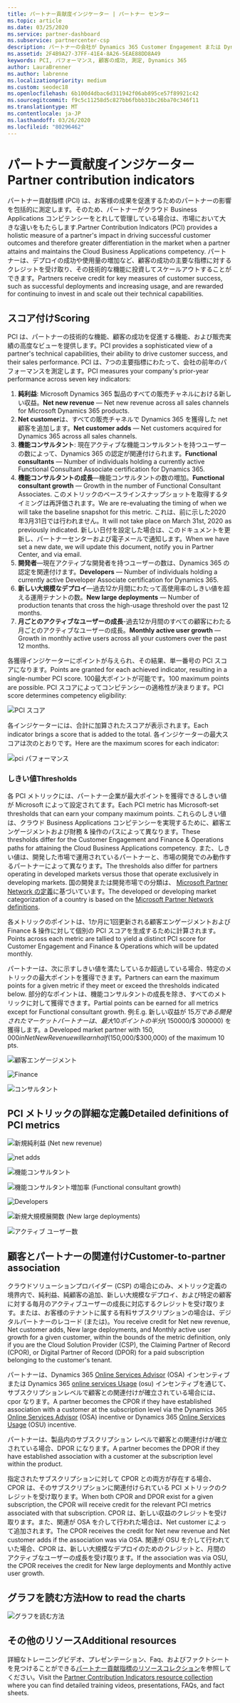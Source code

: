 ```yaml
---
title: パートナー貢献度インジケーター | パートナー センター
ms.topic: article
ms.date: 03/25/2020
ms.service: partner-dashboard
ms.subservice: partnercenter-csp
description: パートナーの会社が Dynamics 365 Customer Engagement または Dynamics 365 Finance and Operationsでどのような実績を上げているかを示すデータ
ms.assetid: 2F4B9A27-37FF-41E4-8A26-5EAE88DD8A49
keywords: PCI, パフォーマンス, 顧客の成功, 測定, Dynamics 365
author: LauraBrenner
ms.author: labrenne
ms.localizationpriority: medium
ms.custom: seodec18
ms.openlocfilehash: 6b100d4dbac6d311942f06ab895ce57f89921c42
ms.sourcegitcommit: f9c5c11258d5c827bb6fbbb31bc26ba70c346f11
ms.translationtype: MT
ms.contentlocale: ja-JP
ms.lasthandoff: 03/26/2020
ms.locfileid: "80296462"
---
```

# <a name="partner-contribution-indicators"></a><span data-ttu-id="2b68c-104">パートナー貢献度インジケーター</span><span class="sxs-lookup"><span data-stu-id="2b68c-104">Partner contribution indicators</span></span>

<span data-ttu-id="2b68c-105">パートナー貢献指標 (PCI) は、お客様の成果を促進するためのパートナーの影響を包括的に測定します。そのため、パートナーがクラウド Business Applications コンピテンシーをとれして管理している場合は、市場において大きな違いをもたらします.</span><span class="sxs-lookup"><span data-stu-id="2b68c-105">Partner Contribution Indicators (PCI) provides a holistic measure of a partner's impact in driving successful customer outcomes and therefore greater differentiation in the market when a partner attains and maintains the Cloud Business Applications competency.</span></span> <span data-ttu-id="2b68c-106">パートナーは、デプロイの成功や使用量の増加など、顧客の成功の主要な指標に対するクレジットを受け取り、その技術的な機能に投資してスケールアウトすることができます。</span><span class="sxs-lookup"><span data-stu-id="2b68c-106">Partners receive credit for key measures of customer success, such as successful deployments and increasing usage, and are rewarded for continuing to invest in and scale out their technical capabilities.</span></span>

## <a name="scoring"></a><span data-ttu-id="2b68c-107">スコア付け</span><span class="sxs-lookup"><span data-stu-id="2b68c-107">Scoring</span></span>

<span data-ttu-id="2b68c-108">PCI は、パートナーの技術的な機能、顧客の成功を促進する機能、および販売実績の高度なビューを提供します。</span><span class="sxs-lookup"><span data-stu-id="2b68c-108">PCI provides a sophisticated view of a partner's technical capabilities, their ability to drive customer success, and their sales performance.</span></span> <span data-ttu-id="2b68c-109">PCI は、7つの主要指標にわたって、会社の前年のパフォーマンスを測定します。</span><span class="sxs-lookup"><span data-stu-id="2b68c-109">PCI measures your company's prior-year performance across seven key indicators:</span></span>

1. <span data-ttu-id="2b68c-110">**純利益**: Microsoft Dynamics 365 製品のすべての販売チャネルにおける新しい収益。</span><span class="sxs-lookup"><span data-stu-id="2b68c-110">**Net new revenue** — Net new revenue across all sales channels for Microsoft Dynamics 365 products.</span></span>
2. <span data-ttu-id="2b68c-111">**Net customer**は、すべての販売チャネルで Dynamics 365 を獲得した net 顧客を追加します。</span><span class="sxs-lookup"><span data-stu-id="2b68c-111">**Net customer adds** — Net customers acquired for Dynamics 365 across all sales channels.</span></span>
3. <span data-ttu-id="2b68c-112">**機能コンサルタント**: 現在アクティブな機能コンサルタントを持つユーザーの数によって、Dynamics 365 の認定が関連付けられます。</span><span class="sxs-lookup"><span data-stu-id="2b68c-112">**Functional consultants** — Number of individuals holding a currently active Functional Consultant Associate certification for Dynamics 365.</span></span> 
4. <span data-ttu-id="2b68c-113">**機能コンサルタントの成長**—機能コンサルタントの数の増加。</span><span class="sxs-lookup"><span data-stu-id="2b68c-113">**Functional consultant growth** — Growth in the number of Functional Consultant Associates.</span></span> <span data-ttu-id="2b68c-114">このメトリックのベースラインスナップショットを取得するタイミングは再評価されます。</span><span class="sxs-lookup"><span data-stu-id="2b68c-114">We are re-evaluating the timing of when we will take the baseline snapshot for this metric.</span></span> <span data-ttu-id="2b68c-115">これは、前に示した2020年3月31日では行われません。</span><span class="sxs-lookup"><span data-stu-id="2b68c-115">It will not take place on March 31st, 2020 as previously indicated.</span></span> <span data-ttu-id="2b68c-116">新しい日付を設定した場合は、このドキュメントを更新し、パートナーセンターおよび電子メールで通知します。</span><span class="sxs-lookup"><span data-stu-id="2b68c-116">When we have set a new date, we will update this document, notify you in Partner Center, and via email.</span></span>
5. <span data-ttu-id="2b68c-117">**開発者**—現在アクティブな開発者を持つユーザーの数は、Dynamics 365 の認定を関連付けます。</span><span class="sxs-lookup"><span data-stu-id="2b68c-117">**Developers** — Number of individuals holding a currently active Developer Associate certification for Dynamics 365.</span></span>
6. <span data-ttu-id="2b68c-118">**新しい大規模なデプロイ**—過去12か月間にわたって高使用率のしきい値を超える運用テナントの数。</span><span class="sxs-lookup"><span data-stu-id="2b68c-118">**New large deployments** — Number of production tenants that cross the high-usage threshold over the past 12 months.</span></span>
7. <span data-ttu-id="2b68c-119">**月ごとのアクティブなユーザーの成長**-過去12か月間のすべての顧客にわたる月ごとのアクティブなユーザーの成長。</span><span class="sxs-lookup"><span data-stu-id="2b68c-119">**Monthly active user growth** — Growth in monthly active users across all your customers over the past 12 months.</span></span>

<span data-ttu-id="2b68c-120">各獲得インジケーターにポイントが与えられ、その結果、単一番号の PCI スコアになります。</span><span class="sxs-lookup"><span data-stu-id="2b68c-120">Points are granted for each achieved indicator, resulting in a single-number PCI score.</span></span> <span data-ttu-id="2b68c-121">100最大ポイントが可能です。</span><span class="sxs-lookup"><span data-stu-id="2b68c-121">100 maximum points are possible.</span></span> <span data-ttu-id="2b68c-122">PCI スコアによってコンピテンシーの適格性が決まります。</span><span class="sxs-lookup"><span data-stu-id="2b68c-122">PCI score determines competency eligibility:</span></span>

![PCI スコア](images/pcinew1.png)

<span data-ttu-id="2b68c-124">各インジケーターには、合計に加算されたスコアが表示されます。</span><span class="sxs-lookup"><span data-stu-id="2b68c-124">Each indicator brings a score that is added to the total.</span></span> <span data-ttu-id="2b68c-125">各インジケーターの最大スコアは次のとおりです。</span><span class="sxs-lookup"><span data-stu-id="2b68c-125">Here are the maximum scores for each indicator:</span></span>

![pci パフォーマンス](images/pci/perfnew.png)

### <a name="thresholds"></a><span data-ttu-id="2b68c-127">しきい値</span><span class="sxs-lookup"><span data-stu-id="2b68c-127">Thresholds</span></span>

<span data-ttu-id="2b68c-128">各 PCI メトリックには、パートナー企業が最大ポイントを獲得できるしきい値が Microsoft によって設定されてます。</span><span class="sxs-lookup"><span data-stu-id="2b68c-128">Each PCI metric has Microsoft-set thresholds that can earn your company maximum points.</span></span> <span data-ttu-id="2b68c-129">これらのしきい値は、クラウド Business Applications コンピテンシーを実現するために、顧客エンゲージメントおよび財務 & 操作のパスによって異なります。</span><span class="sxs-lookup"><span data-stu-id="2b68c-129">These thresholds differ for the Customer Engagement and Finance & Operations paths for attaining the Cloud Business Applications competency.</span></span> <span data-ttu-id="2b68c-130">また、しきい値は、開発した市場で運用されているパートナーと、市場の開発でのみ動作するパートナーによって異なります。</span><span class="sxs-lookup"><span data-stu-id="2b68c-130">The thresholds also differ for partners operating in developed markets versus those that operate exclusively in developing markets.</span></span>  <span data-ttu-id="2b68c-131">国の開発または開発市場での分類は、 [Microsoft Partner Network の定義](https://assetsprod.microsoft.com/mpn/mpn-developed-and-developing-countries.pdf)に基づいています。</span><span class="sxs-lookup"><span data-stu-id="2b68c-131">The developed or developing market categorization of a country is based on the [Microsoft Partner Network definitions](https://assetsprod.microsoft.com/mpn/mpn-developed-and-developing-countries.pdf).</span></span>

<span data-ttu-id="2b68c-132">各メトリックのポイントは、1か月に1回更新される顧客エンゲージメントおよび Finance & 操作に対して個別の PCI スコアを生成するために計算されます。</span><span class="sxs-lookup"><span data-stu-id="2b68c-132">Points across each metric are tallied to yield a distinct PCI score for Customer Engagement and Finance & Operations which will be updated monthly.</span></span>

<span data-ttu-id="2b68c-133">パートナーは、次に示すしきい値を満たしているか超過している場合、特定のメトリックの最大ポイントを獲得できます。</span><span class="sxs-lookup"><span data-stu-id="2b68c-133">Partners can earn the maximum points for a given metric if they meet or exceed the thresholds indicated below.</span></span> <span data-ttu-id="2b68c-134">部分的なポイントは、機能コンサルタントの成長を除き、すべてのメトリックに対して獲得できます。</span><span class="sxs-lookup"><span data-stu-id="2b68c-134">Partial points can be earned for all metrics except for Functional consultant growth.</span></span> <span data-ttu-id="2b68c-135">例:</span><span class="sxs-lookup"><span data-stu-id="2b68c-135">E.g.</span></span> <span data-ttu-id="2b68c-136">新しい収益が $15万である開発されたマーケットパートナーは、最大10ポイントの半分 ($ 150000/$ 300000) を獲得します。</span><span class="sxs-lookup"><span data-stu-id="2b68c-136">a Developed market partner with $150,000 in Net New Revenue will earn half ($150,000/$300,000) of the maximum 10 pts.</span></span> 

![顧客エンゲージメント](images/pci/custengagethresh.png)

![Finance](images/pci/table_2.png)

![コンサルタント](images/pci/table_3.png)

## <a name="detailed-definitions-of-pci-metrics"></a><span data-ttu-id="2b68c-140">PCI メトリックの詳細な定義</span><span class="sxs-lookup"><span data-stu-id="2b68c-140">Detailed definitions of PCI metrics</span></span>

![新規純利益 (Net new revenue)](images/pci/netnewrevenue.png)

![net adds](images/pci/netadds.png)

![機能コンサルタント](images/pci/funcconsult.png)

![機能コンサルタント増加率 (Functional consultant growth)](images/pci/4_Functional_consultant_growth.png)

![Developers](images/pci/developers.png) 

![新規大規模展開数 (New large deployments)](images/pci/largedeploy.png) 

![アクティブ ユーザー数](images/pci/activeusers.png)

## <a name="customer-to-partner-association"></a><span data-ttu-id="2b68c-148">顧客とパートナーの関連付け</span><span class="sxs-lookup"><span data-stu-id="2b68c-148">Customer-to-partner association</span></span>

<span data-ttu-id="2b68c-149">クラウドソリューションプロバイダー (CSP) の場合にのみ、メトリック定義の境界内で、純利益、純顧客の追加、新しい大規模なデプロイ、および特定の顧客に対する毎月のアクティブユーザーの成長に対応するクレジットを受け取ります。または、お客様のテナントに属する有料サブスクリプションの場合は、デジタルパートナーのレコード (または)。</span><span class="sxs-lookup"><span data-stu-id="2b68c-149">You receive credit for Net new revenue, Net customer adds, New large deployments, and Monthly active user growth for a given customer, within the bounds of the metric definition, only if you are the Cloud Solution Provider (CSP), the Claiming Partner of Record (CPOR), or Digital Partner of Record (DPOR) for a paid subscription belonging to the customer's tenant.</span></span>

<span data-ttu-id="2b68c-150">パートナーは、Dynamics 365 [Online Services Advisor](https://support.microsoft.com/help/4501560/online-services-advisor-osa-sell-incentives-faq) (OSA) インセンティブまたは Dynamics 365 [online services Usage](https://support.microsoft.com/help/4489988/online-services-usage-osu-incentives-faq) (osu) インセンティブを通じて、サブスクリプションレベルで顧客との関連付けが確立されている場合には、cpor なります。</span><span class="sxs-lookup"><span data-stu-id="2b68c-150">A partner becomes the CPOR if they have established association with a customer at the subscription level via the Dynamics 365 [Online Services Advisor](https://support.microsoft.com/help/4501560/online-services-advisor-osa-sell-incentives-faq) (OSA) incentive or Dynamics 365 [Online Services Usage](https://support.microsoft.com/help/4489988/online-services-usage-osu-incentives-faq) (OSU) incentive.</span></span>

<span data-ttu-id="2b68c-151">パートナーは、製品内のサブスクリプション レベルで顧客との関連付けが確立されている場合、DPOR になります。</span><span class="sxs-lookup"><span data-stu-id="2b68c-151">A partner becomes the DPOR if they have established association with a customer at the subscription level within the product.</span></span>

<span data-ttu-id="2b68c-152">指定されたサブスクリプションに対して CPOR との両方が存在する場合、CPOR は、そのサブスクリプションに関連付けられている PCI メトリックのクレジットを受け取ります。</span><span class="sxs-lookup"><span data-stu-id="2b68c-152">When both CPOR and DPOR exist for a given subscription, the CPOR will receive credit for the relevant PCI metrics associated with that subscription.</span></span> <span data-ttu-id="2b68c-153">CPOR は、新しい収益のクレジットを受け取ります。また、関連が OSA を介して行われた場合は、Net customer によって追加されます。</span><span class="sxs-lookup"><span data-stu-id="2b68c-153">The CPOR receives the credit for Net new revenue and Net customer adds if the association was via OSA.</span></span> <span data-ttu-id="2b68c-154">関連が OSU を介して行われていた場合、CPOR は、新しい大規模なデプロイのためのクレジットと、月間のアクティブなユーザーの成長を受け取ります。</span><span class="sxs-lookup"><span data-stu-id="2b68c-154">If the association was via OSU, the CPOR receives the credit for New large deployments and Monthly active user growth.</span></span> 

## <a name="how-to-read-the-charts"></a><span data-ttu-id="2b68c-155">グラフを読む方法</span><span class="sxs-lookup"><span data-stu-id="2b68c-155">How to read the charts</span></span>

![グラフを読む方法](images/pci/howto.png)

## <a name="additional-resources"></a><span data-ttu-id="2b68c-157">その他のリソース</span><span class="sxs-lookup"><span data-stu-id="2b68c-157">Additional resources</span></span>

<span data-ttu-id="2b68c-158">詳細なトレーニングビデオ、プレゼンテーション、Faq、およびファクトシートを見つけることができる[パートナー貢献指標のリソースコレクション](https://aka.ms/pcilearn)を参照してください。</span><span class="sxs-lookup"><span data-stu-id="2b68c-158">Visit the [Partner Contribution Indicators resource collection](https://aka.ms/pcilearn) where you can find detailed training videos, presentations, FAQs, and fact sheets.</span></span> 




